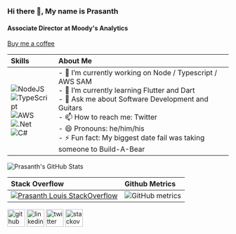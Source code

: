 ### Hi there 👋, My name is Prasanth
#### Associate Director at Moody's Analytics

[Buy me a coffee](https://buymeacoffee.com/prasanthlouis)

Skills           |  About Me
:-------------------------|:-------------------------
![NodeJS](https://img.shields.io/badge/node.js-6DA55F?style=for-the-badge&logo=node.js&logoColor=white)<br>![TypeScript](https://img.shields.io/badge/typescript-%23007ACC.svg?style=for-the-badge&logo=typescript&logoColor=white)<br>![AWS](https://img.shields.io/badge/AWS-%23FF9900.svg?style=for-the-badge&logo=amazon-aws&logoColor=white)<br>![.Net](https://img.shields.io/badge/.NET-5C2D91?style=for-the-badge&logo=.net&logoColor=white)<br>![C#](https://img.shields.io/badge/c%23-%23239120.svg?style=for-the-badge&logo=c-sharp&logoColor=white)<br> |- 🔭 I’m currently working on Node / Typescript / AWS SAM<br>- 🌱 I’m currently learning Flutter and Dart<br>- 💬 Ask me about Software Development and Guitars <br>- 📫 How to reach me: Twitter<br>- 😄 Pronouns: he/him/his <br>- ⚡ Fun fact: My biggest date fail was taking someone to Build-A-Bear 

<img src="https://github-readme-stats.vercel.app/api?username=prasanthlouis&show_icons=true&line_height=27&count_private=true&title_color=ffffff&text_color=c9cacc&icon_color=2bbc8a&bg_color=1d1f21" alt="Prasanth's GitHub Stats" />

Stack Overflow            |  Github Metrics
:-------------------------|:-------------------------
[![Prasanth Louis StackOverflow](https://github-readme-stackoverflow.vercel.app/?userID=3293761)](https://stackoverflow.com/users/3293761/prasanth-louis)  | ![GitHub metrics](https://metrics.lecoq.io/prasanthlouis)

[<img src='https://cdn.jsdelivr.net/npm/simple-icons@3.0.1/icons/github.svg' alt='github' height='40'>](https://github.com/prasanthlouis)  [<img src='https://cdn.jsdelivr.net/npm/simple-icons@3.0.1/icons/linkedin.svg' alt='linkedin' height='40'>](https://www.linkedin.com/in/prasanthlouis/)  [<img src='https://cdn.jsdelivr.net/npm/simple-icons@3.0.1/icons/twitter.svg' alt='twitter' height='40'>](https://twitter.com/prasanthlouis)  [<img src='https://cdn.jsdelivr.net/npm/simple-icons@3.0.1/icons/stackoverflow.svg' alt='stackoverflow' height='40'>](https://stackoverflow.com/users/3293761)  

[1.1]: http://i.imgur.com/tXSoThF.png (twitter icon with padding)
[2.1]: http://i.imgur.com/0o48UoR.png (github icon with padding)

<!-- icons without padding --> 

[1.2]: http://i.imgur.com/wWzX9uB.png (My Twitter)
[2.2]: http://i.imgur.com/9I6NRUm.png (github icon without padding)
[3.2]: https://raw.githubusercontent.com/MartinHeinz/MartinHeinz/master/linkedin-3-16.png (My LinkedIn)

<!-- links to your social media accounts -->
[2]: https://github.com/prasanthlouis
